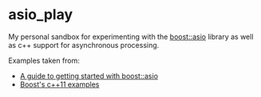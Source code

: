 # asio_play

My personal sandbox for experimenting with the [boost::asio](https://www.boost.org/doc/libs/1_72_0/doc/html/boost_asio.html)
library as well as c++ support for asynchronous processing.

Examples taken from:
* [A guide to getting started with boost::asio](https://www.gamedev.net/blog/950/entry-2249317-a-guide-to-getting-started-with-boostasio/)
* [Boost's c++11 examples](https://www.boost.org/doc/libs/1_72_0/doc/html/boost_asio/examples/cpp11_examples.html)
